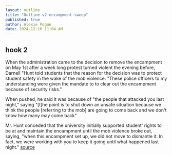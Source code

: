 ```yaml
---
layout: outline
title: "Outline-v2-encampment-sweep"
published: true
author: Alexie Pogue
date: 2024-12-16 11:04 AM
---
```






## hook 2

When the administration came to the decision to remove the encampment on May 1st after a week long protest turned violent the evening before, Darnell "Hunt told students that the reason for the decision was to protect student safety in the wake of the mob violence: "These police officers to my understanding were given the mandate to to clear out the encampment because of security risks."

When pushed, he said it was because of "the people that attacked you last night," saying "[t]he point is to shut down an unsafe situation because we think the people [referring to the mob] are going to come back and we don't know how many may come back"

Mr. Hunt conceded that the university initially supported student' rights to be at and maintain the encampment until the mob violence broke out, saying, "when this encampment set up, we did not move to dismantle it. In fact, we were working with you to keep it going until what happened last night." [source](https://www.aclusocal.org/sites/default/files/blair_v_regents_complaint.pdf)

